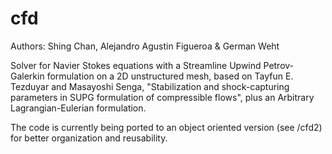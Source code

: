 cfd
===
Authors: Shing Chan, Alejandro Agustin Figueroa & German Weht

Solver for Navier Stokes equations with a Streamline Upwind Petrov-Galerkin formulation on a 2D unstructured mesh, 
based on Tayfun E. Tezduyar and Masayoshi Senga, "Stabilization and shock-capturing parameters
in SUPG formulation of compressible flows", plus an Arbitrary Lagrangian-Eulerian formulation.

The code is currently being ported to an object oriented version (see /cfd2) for better organization
and reusability.
